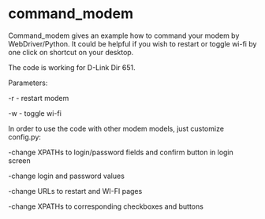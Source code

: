 # command_modem
Command_modem gives an example how to command your modem by WebDriver/Python. 
It could be helpful if you wish to restart or toggle wi-fi by one click on shortcut on your desktop.

The code is working for D-Link Dir 651.

Parameters:

-r - restart modem

-w - toggle wi-fi

In order to use the code with other modem models, just  customize config.py:

  -change XPATHs  to login/password fields and confirm button in login screen

  -change login and password values
 
  -change URLs to restart and WI-FI pages

  -change XPATHs to corresponding checkboxes and buttons
 
